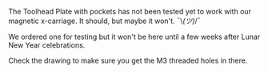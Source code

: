 The Toolhead Plate with pockets has not been tested yet to work with our magnetic x-carriage. It should, but maybe it won't. ¯\\_(ツ)_/¯

We ordered one for testing but it won't be here until a few weeks after Lunar New Year celebrations.

Check the drawing to make sure you get the M3 threaded holes in there.
